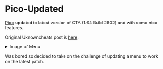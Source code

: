 # Pico-Updated
[Pico][pico] updated to latest version of GTA (1.64 Build 2802) and with some nice features.

Original Uknowncheats post is [here][pico].
<details>
<summary>Image of Menu</summary>
<br>
<img src="https://raw.githubusercontent.com/SpaghettDev/Pico-Updated/native-ui/assets/Pico.png" width="420"/>
</details>


Was bored so decided to take on the challenge of updating a menu to work on the latest patch.

[pico]: https://www.unknowncheats.me/forum/grand-theft-auto-v/473067-project-pico-nativeui.html
